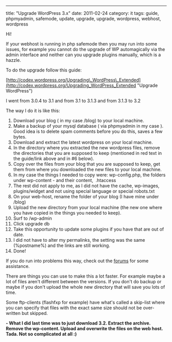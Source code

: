 ---
title: "Upgrade WordPress 3.x"
date: 2011-02-24
category: it
tags: guide, phpmyadmin, safemode, update, upgrade, upgrade, wordpress, webhost, wordpress

Hi!

If your webhost is running in php safemode then you may run into some issues, for example you cannot do the upgrade of WP automagically via the admin interface and neither can you upgrade plugins manually, which is a hazzle.

To do the upgrade follow this guide:

[http://codex.wordpress.org/Upgrading\_WordPress\_Extended](http://codex.wordpress.org/Upgrading_WordPress_Extended "Upgrade WordPress")

I went from 3.0.4 to 3.1 and from 3.1 to 3.1.3 and from 3.1.3 to 3.2

The way I do it is like this:

1. Download your blog ( in my case /blog) to your local machine.
2. Make a backup of your mysql database ( via phpmyadmin in my case ). Good idea is to delete spam comments before you do this, saves a few bytes.
3. Download and extract the latest wordpress on your local machine.
4. In the directory where you extracted the new wordpress files, remove the directories that you are supposed to keep (mentioned in red text in the guide/link above and in #6 below).
5. Copy over the files from your blog that you are supposed to keep, get them from where you downloaded the new files to your local machine.
6. In my case the things I needed to copy were: wp-config.php, the folders under wp-content - and their content,  .htaccess
7. The rest did not apply to me, as I did not have the cache, wp-images, plugins/widget and not using special language or special robots.txt
8. On your web-host, rename the folder of your blog (I have mine under /blog)
9. Upload the new directory from your local machine (the new one where you have copied in the things you needed to keep).
10. Surf to /wp-admin
11. Click upgrade db
12. Take this opportunity to update some plugins if you have that are out of date.
13. I did not have to alter my permalinks, the setting was the same (%postname%) and the links are still working.
14. Done!

If you do run into problems this way, check out the [forums](http://wordpress.org/tags/upgrade "wordpress forum upgrade") for some assistance.

There are things you can use to make this a lot faster. For example maybe a lot of files aren't different between the versions. If you don't do backup or maybe if you don't upload the whole new directory that will save you lots of time.

Some ftp-clients (flashfxp for example) have what's called a skip-list where you can specify that files with the exact same size should not be over-written but skipped.

**\- What I did last time was to just download 3.2. Extract the archive. Remove the wp-content. Upload and overwrite the files on the web host. Tada. Not so complicated at all :)**
